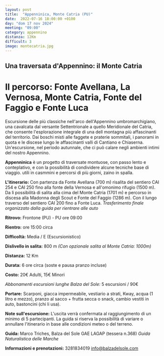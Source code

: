 ```yaml
---
layout: post
title:  "Appenninica, Monte Catria (PU)"
date:  2022-07-16 18:00:00 +0100
day: "dom 17 nov 2024"
meeting: "09:00"
category: appennino 
distanza: 12Km
difficult: 3
image: montecatria.jpg
---
```


## Una traversata d'Appennino: il Monte Catria

# Il percorso: Fonte Avellana, La Vernosa, Monte Catria, Fonte del Faggio e Fonte Luca

Escursione delle più classiche nell'arco dell'Appennino umbromarchigiano, una cavalcata dal versante Settentrionale a quello Meridionale del Catria, che consente l'esplorazione integrale di una dell montagna più affascinanti del territorio.
Dai boschi misti alle faggete e praterie sommitali, i panorami in quota e le discese lungo le affascinanti valli di Cantiano e Chiaserna. Un'escursione, nel periodo autunnale, che ci può calare negli ambienti intimi del nostro Appennino.

**Appenninica** è un progetto di traversate montuose, con passo lento e conteplativo, e con la possibilità di condividere alcune tecniche base di viaggio. utili in casmmini e percorsi di più giorni, zaino in spalla.

**L'itinerario:** Con partenza da Fonte Avellana (700 m) risalita del sentiero CAI 254 e CAI 250 fino alla fonte della Vernosa e all'omonimo rifugio (1500 m). Da lì possibilità di salita alla cima del Monte Catria (1701 m) e percorso in discesa alla Madonna degli Scout e Fonte del Faggio (1286 m). Con il lungo traverso del sentiero CAI 200 fino a Fonte Luca.
*Trasferimento finale organizzato dalla guida per rientrare alle auto*

**Ritrovo:** Frontone (PU) - PU ore 09:00

**Rientro:** ore 15:00 circa 

**Difficoltà:** Media / E (Escursionistico)

**Dislivello in salita:**  800 m *(Con opzionale salita al Monte Catria: 1000m)*

**Distanza:** 12 Km

**Durata:** 6 ore circa (soste e pausa pranzo incluse)

**Costo:** 20€ Adulti, 15€ Minori

*Abbonamenti escursioni lunghe Balza del Sole:* 5 escursioni / 90€

**Portare:** Scarponi, giacca impermeabile, vestiario a strati, Kway, acqua (1 litro e mezzo), pranzo al sacco + frutta secca o snack, cambio vestiti in auto, bastoncini (chi li usa). 

**Note sull'escursione:** L'uscita verrà confermata al raggiungimento di un minimo di 5 partecipanti. La guida si riserva la possibilità di variare o annullare l'itinerario in base alle condizioni meteo o del terreno.


**Guida:** Marco Triches, Balza del Sole GAE LAGAP (tessera n.368)
*Guida Naturalistica delle Marche*

**Informazioni e prenotazioni:** 3281834019 info@balzadelsole.com

